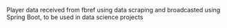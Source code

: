 Player data received from fbref using data scraping and broadcasted using Spring Boot, to be used in data science projects
